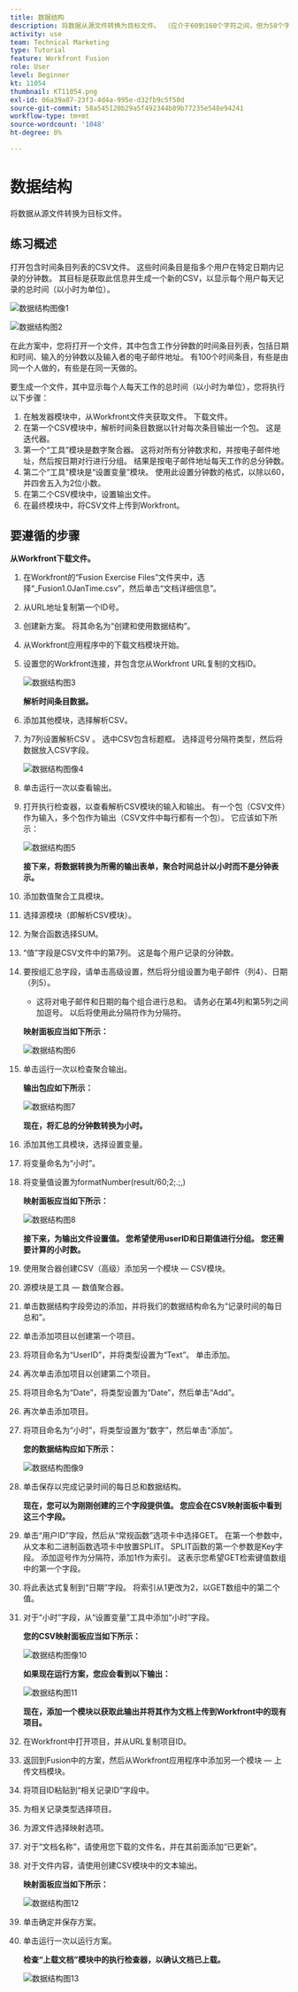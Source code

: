 ```yaml
---
title: 数据结构
description: 将数据从源文件转换为目标文件。 （应介于60到160个字符之间，但为58个字符）
activity: use
team: Technical Marketing
type: Tutorial
feature: Workfront Fusion
role: User
level: Beginner
kt: 11054
thumbnail: KT11054.png
exl-id: 06a39a87-23f3-4d4a-995e-d32fb9c5f50d
source-git-commit: 58a545120b29a5f492344b89b77235e548e94241
workflow-type: tm+mt
source-wordcount: '1048'
ht-degree: 0%

---
```


# 数据结构

将数据从源文件转换为目标文件。

## 练习概述

打开包含时间条目列表的CSV文件。 这些时间条目是指多个用户在特定日期内记录的分钟数。 其目标是获取此信息并生成一个新的CSV，以显示每个用户每天记录的总时间（以小时为单位）。

![数据结构图像1](../12-exercises/assets/data-structures-walkthrough-1.png)

![数据结构图2](../12-exercises/assets/data-structures-walkthrough-2.png)


在此方案中，您将打开一个文件，其中包含工作分钟数的时间条目列表，包括日期和时间、输入的分钟数以及输入者的电子邮件地址。 有100个时间条目，有些是由同一个人做的，有些是在同一天做的。

要生成一个文件，其中显示每个人每天工作的总时间（以小时为单位），您将执行以下步骤：

1. 在触发器模块中，从Workfront文件夹获取文件。 下载文件。
1. 在第一个CSV模块中，解析时间条目数据以针对每次条目输出一个包。 这是迭代器。
1. 第一个“工具”模块是数字聚合器。 这将对所有分钟数求和，并按电子邮件地址，然后按日期对行进行分组。 结果是按电子邮件地址每天工作的总分钟数。
1. 第二个“工具”模块是“设置变量”模块。 使用此设置分钟数的格式，以除以60，并四舍五入为2位小数。
1. 在第二个CSV模块中，设置输出文件。
1. 在最终模块中，将CSV文件上传到Workfront。

## 要遵循的步骤

**从Workfront下载文件。**

1. 在Workfront的“Fusion Exercise Files”文件夹中，选择“_Fusion1.0JanTime.csv”，然后单击“文档详细信息”。
1. 从URL地址复制第一个ID号。
1. 创建新方案。 将其命名为“创建和使用数据结构”。
1. 从Workfront应用程序中的下载文档模块开始。
1. 设置您的Workfront连接，并包含您从Workfront URL复制的文档ID。

   ![数据结构图3](../12-exercises/assets/data-structures-walkthrough-3.png)

   **解析时间条目数据。**

1. 添加其他模块，选择解析CSV。
1. 为7列设置解析CSV 。 选中CSV包含标题框。 选择逗号分隔符类型，然后将数据放入CSV字段。

   ![数据结构图像4](../12-exercises/assets/data-structures-walkthrough-4.png)

1. 单击运行一次以查看输出。
1. 打开执行检查器，以查看解析CSV模块的输入和输出。 有一个包（CSV文件）作为输入，多个包作为输出（CSV文件中每行都有一个包）。 它应该如下所示：

   ![数据结构图5](../12-exercises/assets/data-structures-walkthrough-5.png)

   **接下来，将数据转换为所需的输出表单，聚合时间总计以小时而不是分钟表示。**

1. 添加数值聚合工具模块。
1. 选择源模块（即解析CSV模块）。
1. 为聚合函数选择SUM。
1. “值”字段是CSV文件中的第7列。 这是每个用户记录的分钟数。
1. 要按组汇总字段，请单击高级设置，然后将分组设置为电子邮件（列4）、日期（列5）。

   + 这将对电子邮件和日期的每个组合进行总和。 请务必在第4列和第5列之间加逗号。 以后将使用此分隔符作为分隔符。

   **映射面板应当如下所示：**

   ![数据结构图6](../12-exercises/assets/data-structures-walkthrough-6.png)

1. 单击运行一次以检查聚合输出。

   **输出包应如下所示：**

   ![数据结构图7](../12-exercises/assets/data-structures-walkthrough-7.png)

   **现在，将汇总的分钟数转换为小时。**

1. 添加其他工具模块，选择设置变量。
1. 将变量命名为“小时”。
1. 将变量值设置为formatNumber(result/60;2;.;,)

   **映射面板应当如下所示：**

   ![数据结构图8](../12-exercises/assets/data-structures-walkthrough-8.png)

   **接下来，为输出文件设置值。 您希望使用userID和日期值进行分组。 您还需要计算的小时数。**

1. 使用聚合器创建CSV（高级）添加另一个模块 — CSV模块。
1. 源模块是工具 — 数值聚合器。
1. 单击数据结构字段旁边的添加，并将我们的数据结构命名为“记录时间的每日总和”。
1. 单击添加项目以创建第一个项目。
1. 将项目命名为“UserID”，并将类型设置为“Text”。 单击添加。
1. 再次单击添加项目以创建第二个项目。
1. 将项目命名为“Date”，将类型设置为“Date”，然后单击“Add”。
1. 再次单击添加项目。
1. 将项目命名为“小时”，将类型设置为“数字”，然后单击“添加”。

   **您的数据结构应如下所示：**

   ![数据结构图像9](../12-exercises/assets/data-structures-walkthrough-9.png)

1. 单击保存以完成记录时间的每日总和数据结构。

   **现在，您可以为刚刚创建的三个字段提供值。 您应会在CSV映射面板中看到这三个字段。**

1. 单击“用户ID”字段，然后从“常规函数”选项卡中选择GET。 在第一个参数中，从文本和二进制函数选项卡中放置SPLIT。 SPLIT函数的第一个参数是Key字段。 添加逗号作为分隔符，添加1作为索引。 这表示您希望GET检索键值数组中的第一个字段。
1. 将此表达式复制到“日期”字段。 将索引从1更改为2，以GET数组中的第二个值。
1. 对于“小时”字段，从“设置变量”工具中添加“小时”字段。

   **您的CSV映射面板应当如下所示：**

   ![数据结构图像10](../12-exercises/assets/data-structures-walkthrough-10.png)

   **如果现在运行方案，您应会看到以下输出：**

   ![数据结构图11](../12-exercises/assets/data-structures-walkthrough-11.png)

   **现在，添加一个模块以获取此输出并将其作为文档上传到Workfront中的现有项目。**

1. 在Workfront中打开项目，并从URL复制项目ID。
1. 返回到Fusion中的方案，然后从Workfront应用程序中添加另一个模块 — 上传文档模块。
1. 将项目ID粘贴到“相关记录ID”字段中。
1. 为相关记录类型选择项目。
1. 为源文件选择映射选项。
1. 对于“文档名称”，请使用您下载的文件名，并在其前面添加“已更新”。
1. 对于文件内容，请使用创建CSV模块中的文本输出。

   **映射面板应当如下所示：**

   ![数据结构图12](../12-exercises/assets/data-structures-walkthrough-12.png)

1. 单击确定并保存方案。
1. 单击运行一次以运行方案。

   **检查“上载文档”模块中的执行检查器，以确认文档已上载。**

   ![数据结构图13](../12-exercises/assets/data-structures-walkthrough-13.png)
